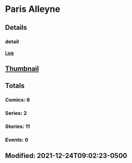 # Paris  Alleyne 
## Details
### detail
#### [Link](http://marvel.com/comics/creators/14203/paris_alleyne?utm_campaign=apiRef&utm_source=225578a89fc76f3d20fbffda5d17a88d)
## [Thumbnail](http://i.annihil.us/u/prod/marvel/i/mg/b/40/image_not_available.jpg)
## Totals
### Comics: 6
### Series: 2
### Stories: 11
### Events: 0
## Modified: 2021-12-24T09:02:23-0500